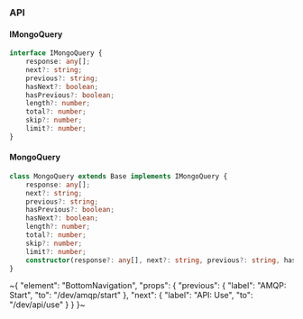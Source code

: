 

### API

#### IMongoQuery

```ts
interface IMongoQuery {
    response: any[];
    next?: string;
    previous?: string;
    hasNext?: boolean;
    hasPrevious?: boolean;
    length?: number;
    total?: number;
    skip?: number;
    limit?: number;
}
```

#### MongoQuery

```ts
class MongoQuery extends Base implements IMongoQuery {
    response: any[];
    next?: string;
    previous?: string;
    hasPrevious?: boolean;
    hasNext?: boolean;
    length?: number;
    total?: number;
    skip?: number;
    limit?: number;
    constructor(response?: any[], next?: string, previous?: string, hasPrevious?: boolean, hasNext?: boolean, length?: number, total?: number, skip?: number, limit?: number);
}
```

~{
  "element": "BottomNavigation",
  "props": {
    "previous": {
      "label": "AMQP: Start",
      "to": "/dev/amqp/start"
    },
    "next": {
      "label": "API: Use",
      "to": "/dev/api/use"
    }
  }
}~
